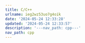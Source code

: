 ```yaml
---
title: C/C++
urlname: ieg2wz53uo7g4oik
date: '2024-05-24 12:33:28'
updated: '2024-05-24 12:33:57'
description: '---nav_path: cpp---'
nav_path: cpp
---
```


